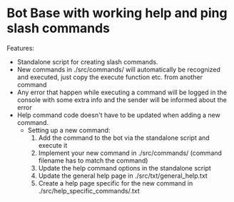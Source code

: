 # Bot Base with working help and ping slash commands

Features:
- Standalone script for creating slash commands.
- New commands in ./src/commands/ will automatically be recognized and executed, just copy the execute function etc. from another command
- Any error that happen while executing a command will be logged in the console with some extra info and the sender will be informed about the error
- Help command code doesn't have to be updated when adding a new command.
  - Setting up a new command:
    1. Add the command to the bot via the standalone script and execute it
    2. Implement your new command in ./src/commands/ (command filename has to match the command)
    3. Update the help command options in the standalone script
    4. Update the general help page in ./src/txt/general_help.txt
    5. Create a help page specific for the new command in ./src/help_specific_commands/<command>.txt
